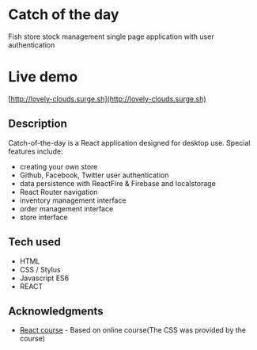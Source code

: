 # Catch of the day

Fish store stock management single page application with user authentication

# Live demo

[http://lovely-clouds.surge.sh](http://lovely-clouds.surge.sh)

## Description

Catch-of-the-day is a React application designed for desktop use. 
Special features include: 
* creating your own store
* Github, Facebook, Twitter user authentication
* data persistence with ReactFire & Firebase and localstorage
* React Router navigation
* inventory management interface
* order management interface
* store interface

## Tech used

* HTML
* CSS / Stylus
* Javascript ES6
* REACT

## Acknowledgments

* [React course](https://reactforbeginners.com/) - Based on online course(The CSS was provided by the course)
